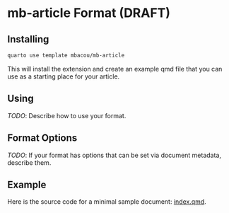 # mb-article Format (DRAFT)

## Installing

```bash
quarto use template mbacou/mb-article
```

This will install the extension and create an example qmd file that you can use as a starting place for your article.

## Using

*TODO*: Describe how to use your format.

## Format Options

*TODO*: If your format has options that can be set via document metadata, describe them.

## Example

Here is the source code for a minimal sample document: [index.qmd](index.qmd).
